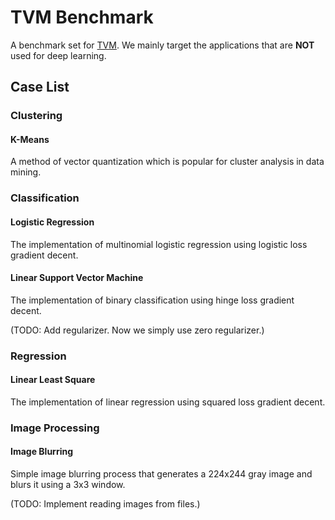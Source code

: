 # TVM Benchmark
A benchmark set for [TVM](https://github.com/dmlc/tvm). We mainly target the applications that are **NOT** used for deep learning.

## Case List
### Clustering
#### K-Means
A method of vector quantization which is popular for cluster analysis in data mining.

### Classification
#### Logistic Regression
The implementation of multinomial logistic regression using logistic loss gradient decent.

#### Linear Support Vector Machine
The implementation of binary classification using hinge loss gradient decent.

(TODO: Add regularizer. Now we simply use zero regularizer.)

### Regression
#### Linear Least Square
The implementation of linear regression using squared loss gradient decent.

### Image Processing
#### Image Blurring
Simple image blurring process that generates a 224x244 gray image and blurs it using a 3x3 window.

(TODO: Implement reading images from files.)
